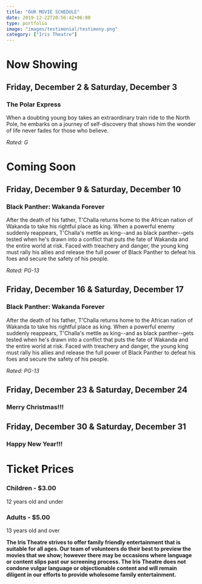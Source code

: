 ```yaml
---
title: "OUR MOVIE SCHEDULE"
date: 2019-12-22T20:56:42+06:00
type: portfolio
image: "images/testimonial/testimony.png"
category: ["Iris Theatre"]
---
```


# Now Showing

## Friday, December 2 & Saturday, December 3

### The Polar Express

When a doubting young boy takes an extraordinary train ride to the North Pole, he embarks on a journey of self-discovery that shows him the wonder of life never fades for those who believe. 

_Rated: G_

# Coming Soon 

## Friday, December 9 & Saturday, December 10

### Black Panther: Wakanda Forever

After the death of his father, T'Challa returns home to the African nation of Wakanda to take his rightful place as king. When a powerful enemy suddenly reappears, T'Challa's mettle as king--and as black panther--gets tested when he's drawn into a conflict that puts the fate of Wakanda and the entire world at risk. Faced with treachery and danger, the young king must rally his allies and release the full power of Black Panther to defeat his foes and secure the safety of his people.

_Rated: PG-13_

## Friday, December 16 & Saturday, December 17

### Black Panther: Wakanda Forever

After the death of his father, T'Challa returns home to the African nation of Wakanda to take his rightful place as king. When a powerful enemy suddenly reappears, T'Challa's mettle as king--and as black panther--gets tested when he's drawn into a conflict that puts the fate of Wakanda and the entire world at risk. Faced with treachery and danger, the young king must rally his allies and release the full power of Black Panther to defeat his foes and secure the safety of his people.

_Rated: PG-13_


## Friday, December 23 & Saturday, December 24

### Merry Christmas!!!

## Friday, December 30 & Saturday, December 31

### Happy New Year!!!

# Ticket Prices

### Children - $3.00
12 years old and under

### Adults - $5.00 
13 years old and over

**The Iris Theatre strives to offer family friendly entertainment that is suitable for all ages. Our team of volunteers do their best to preview the movies that we show; however there may be occasions where language or content slips past our screening process. The Iris Theatre does not condone vulgar language or objectionable content and will remain diligent in our efforts to provide wholesome family entertainment.**
